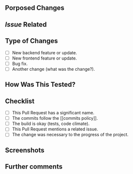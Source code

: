 ## Porposed Changes
<!--- Make a brief outline of your changes. -->
<!--- Faça um breve resumo de suas mudanças. -->

## _Issue_ Related
<!--- This project only accepts _pull requests_ related to opened _issues_. -->
<!--- If you are suggesting a new _feature_ or change, please discuss in a _issue_ before. -->
<!--- If you are correcting a _bug_, there should be a _issue_ describing it with steps to reproduce. -->
<!--- Please add the link to _issue_ here: -->
<!--- Este projeto apenas aceita _pull requests_ relacionadas à _issues_ abertas. -->
<!--- Se está sugerindo uma nova _feature_ ou mudança, por favor discuta em uma _issue_ antes. -->
<!--- Se está corrigindo um _bug_, deve haver uma _issue_ descrevendo-o com passos para reproduzir. -->
<!--- Por favor, adicione o link para a _issue_ aqui: -->

## Type of Changes
<!--- What type of change this Pull Request brings to SIGS? Put an **x** in the boxes that apply. -->
<!--- Que tipo de mudança o Pull Request traz para o SIGS? Coloque um **x** nas caixas que se aplicam. -->

- [ ] New backend feature or update.
- [ ] New frontend feature or update.
- [ ] Bug fix.
- [ ] Another change (what was the change?).

## How Was This Tested?
<!--- Please describe in detail how you tested your changes. -->
<!--- Include details of your test setup and the tests you ran -->
<!--- to see how your change affects other areas of the code, etc. -->
<!--- Por favor, descreva detalhadamente como você testou suas mudanças. -->
<!--- Inclua detalhes do seu ambiente de teste e os testes que você executou -->
<!--- para ver como a sua alteração afeta outras áreas do código, etc. -->

## Checklist 
<!--- Put an **x** in the boxes that apply. If you're confused about any of the following topics, ask us. We're here to help you! -->
<!--- Coloque um **x** nas caixas que se aplicam. Se você está confuso sobre qualquer um dos tópicos a seguir, pergunte-nos. Estamos aqui para ajudar você! -->
 
- [ ] This Pull Request has a significant name.
- [ ] The commits follow the [[commits policy]].
- [ ] The build is okay (tests, code climate).
- [ ] This Pull Request mentions a related issue.
- [ ] The change was necessary to the progress of the project.

## Screenshots
<!--- If necessary, use screenshots to show us your changes on the frontend. -->
<!--- Se necessário, use capturas de tela para nos mostrar suas alterações no frontend. -->

## Further comments
<!--- If you have something more to tell us (questions, explanations, etc) write them down here. We'll answer you as soon as possible. -->
<!--- Se você tem algo mais para nos dizer (perguntas, explicações, etc) escrava-os aqui. Nós lhe responderemos o mais breve possível. -->
